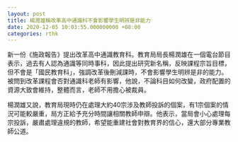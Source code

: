 ```yaml
---
layout: post
title: 楊潤雄稱改革高中通識科不會影響學生明辨是非能力
date: 2020-12-05 10:03:55.000000000 +08:00
categories: rthk
---
```


新一份《施政報告》提出改革高中通識教育科。教育局局長楊潤雄在一個電台節目表示，過去有人認為通識等同時事科，因此提出研究新名稱，反映課程宗旨目標，但不會是「國民教育科」，強調改革後刪減課時，不會影響學生明辨是非的能力。被問到改革課程會否對通識科老師有影響，他說，不論科目如何改變，政府配置的資源大致會維持，整體而言，老師不用擔心被裁員。

楊潤雄又說，教育局現時仍在處理大約40宗涉及教師投訴的個案，有1宗個案的情況可能較嚴重，局方正給予充分時間讓相關教師申辯。他表示，當局會小心處理每宗投訴，嚴肅處理違規的教師，希望能重建社會對教育界的信心，還大部分專業教師公道。
